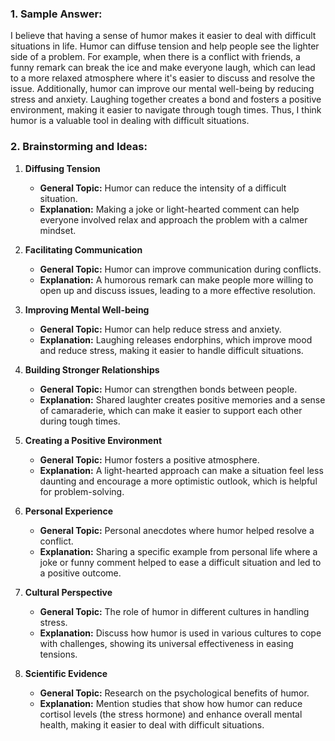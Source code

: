 ### 1. Sample Answer:

I believe that having a sense of humor makes it easier to deal with difficult situations in life. Humor can diffuse tension and help people see the lighter side of a problem. For example, when there is a conflict with friends, a funny remark can break the ice and make everyone laugh, which can lead to a more relaxed atmosphere where it's easier to discuss and resolve the issue. Additionally, humor can improve our mental well-being by reducing stress and anxiety. Laughing together creates a bond and fosters a positive environment, making it easier to navigate through tough times. Thus, I think humor is a valuable tool in dealing with difficult situations.

### 2. Brainstorming and Ideas:

1. **Diffusing Tension**
   - **General Topic:** Humor can reduce the intensity of a difficult situation.
   - **Explanation:** Making a joke or light-hearted comment can help everyone involved relax and approach the problem with a calmer mindset.

2. **Facilitating Communication**
   - **General Topic:** Humor can improve communication during conflicts.
   - **Explanation:** A humorous remark can make people more willing to open up and discuss issues, leading to a more effective resolution.

3. **Improving Mental Well-being**
   - **General Topic:** Humor can help reduce stress and anxiety.
   - **Explanation:** Laughing releases endorphins, which improve mood and reduce stress, making it easier to handle difficult situations.

4. **Building Stronger Relationships**
   - **General Topic:** Humor can strengthen bonds between people.
   - **Explanation:** Shared laughter creates positive memories and a sense of camaraderie, which can make it easier to support each other during tough times.

5. **Creating a Positive Environment**
   - **General Topic:** Humor fosters a positive atmosphere.
   - **Explanation:** A light-hearted approach can make a situation feel less daunting and encourage a more optimistic outlook, which is helpful for problem-solving.

6. **Personal Experience**
   - **General Topic:** Personal anecdotes where humor helped resolve a conflict.
   - **Explanation:** Sharing a specific example from personal life where a joke or funny comment helped to ease a difficult situation and led to a positive outcome.

7. **Cultural Perspective**
   - **General Topic:** The role of humor in different cultures in handling stress.
   - **Explanation:** Discuss how humor is used in various cultures to cope with challenges, showing its universal effectiveness in easing tensions.

8. **Scientific Evidence**
   - **General Topic:** Research on the psychological benefits of humor.
   - **Explanation:** Mention studies that show how humor can reduce cortisol levels (the stress hormone) and enhance overall mental health, making it easier to deal with difficult situations.

